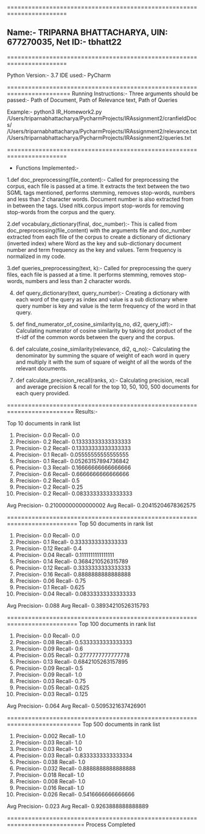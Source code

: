 
=======================================================================

## Name:- TRIPARNA BHATTACHARYA, UIN: 677270035, Net ID:- tbhatt22
=======================================================================

Python Version:- 3.7
IDE used:- PyCharm

========================================================================
Running Instructions:- Three arguments should be passed:- Path of Document, Path of Relevance text, Path of Queries

Example:- python3 IR_Homework2.py /Users/triparnabhattacharya/PycharmProjects/IRAssignment2/cranfieldDocs/ /Users/triparnabhattacharya/PycharmProjects/IRAssignment2/relevance.txt /Users/triparnabhattacharya/PycharmProjects/IRAssignment2/queries.txt

=======================================================================

* Functions Implemented:-

1.def doc_preprocessing(file_content):- Called for preprocessing the corpus, each file is passed at a time. It extracts the text between the two SGML tags mentioned, performs stemming, removes stop-words, numbers and less than 2 character words. Document number is also extracted from in between the tags. Used nltk.corpus import stop-words for removing stop-words from the corpus and the query.

2.def vocabulary_dictionary(final, doc_number):- This is called from doc_preprocessing(file_content) with the arguments file and doc_number extracted from each file of the corpus to create a dictionary of       dictionary (inverted index) where Word as the key and sub-dictionary document number and term frequency as the key and values. Term frequency is normalized in my code.

3.def queries_preprocessing(text, k):- Called for preprocessing the query files, each file is passed at a time. It performs stemming, removes stop-words, numbers and less than 2 character words.

4. def query_dictionary(text, query_number):- Creating a dictionary with each word of the query as index and value is a sub dictionary where query number is key and value is the term frequency of the word in that query.

5. def find_numerator_of_cosine_similarity(q_no, di2, query_idf):- Calculating numerator of cosine similarity by taking dot product of the tf-idf of the common words between the query and the corpus.

6. def calculate_cosine_similarity(relevance, di2, q_no):- Calculating the denominator by summing the square of weight of each word in query and multiply it with the sum of square of weight of all the words of the relevant documents. 

7. def calculate_precision_recall(ranks, x):- Calculating precision, recall and average precision & recall for the top 10, 50, 100, 500 documents for each query provided. 
 

=========================================================================
Results:-


Top 10 documents in rank list
1. Precision- 0.0 Recall- 0.0
2. Precision- 0.2 Recall- 0.13333333333333333
3. Precision- 0.2 Recall- 0.13333333333333333
4. Precision- 0.1 Recall- 0.05555555555555555
5. Precision- 0.1 Recall- 0.05263157894736842
6. Precision- 0.3 Recall- 0.16666666666666666
7. Precision- 0.6 Recall- 0.6666666666666666
8. Precision- 0.2 Recall- 0.5
9. Precision- 0.2 Recall- 0.25
10. Precision- 0.2 Recall- 0.08333333333333333

Avg Precision- 0.21000000000000002 Avg Recall- 0.20415204678362575

==========================================================================
Top 50 documents in rank list
1. Precision- 0.0 Recall- 0.0
2. Precision- 0.1 Recall- 0.3333333333333333
3. Precision- 0.12 Recall- 0.4
4. Precision- 0.04 Recall- 0.1111111111111111
5. Precision- 0.14 Recall- 0.3684210526315789
6. Precision- 0.12 Recall- 0.3333333333333333
7. Precision- 0.16 Recall- 0.8888888888888888
8. Precision- 0.06 Recall- 0.75
9. Precision- 0.1 Recall- 0.625
10. Precision- 0.04 Recall- 0.08333333333333333

Avg Precision- 0.088 Avg Recall- 0.38934210526315793

==========================================================================
Top 100 documents in rank list
1. Precision- 0.0 Recall- 0.0
2. Precision- 0.08 Recall- 0.5333333333333333
3. Precision- 0.09 Recall- 0.6
4. Precision- 0.05 Recall- 0.2777777777777778
5. Precision- 0.13 Recall- 0.6842105263157895
6. Precision- 0.09 Recall- 0.5
7. Precision- 0.09 Recall- 1.0
8. Precision- 0.03 Recall- 0.75
9. Precision- 0.05 Recall- 0.625
10. Precision- 0.03 Recall- 0.125

Avg Precision- 0.064 Avg Recall- 0.5095321637426901

===========================================================================
Top 500 documents in rank list
1. Precision- 0.002 Recall- 1.0
2. Precision- 0.03 Recall- 1.0
3. Precision- 0.03 Recall- 1.0
4. Precision- 0.03 Recall- 0.8333333333333334
5. Precision- 0.038 Recall- 1.0
6. Precision- 0.032 Recall- 0.8888888888888888
7. Precision- 0.018 Recall- 1.0
8. Precision- 0.008 Recall- 1.0
9. Precision- 0.016 Recall- 1.0
10. Precision- 0.026 Recall- 0.5416666666666666

Avg Precision- 0.023 Avg Recall- 0.9263888888888889

============================================================================
Process Completed









